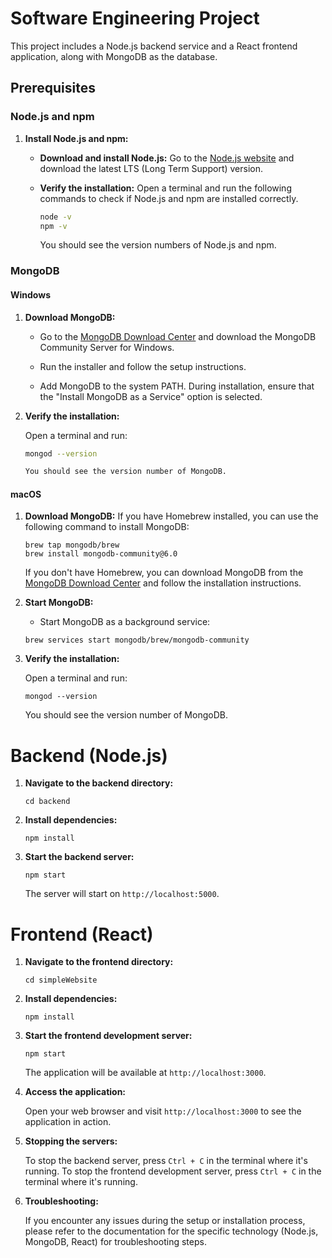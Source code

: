 # Software Engineering Project

This project includes a Node.js backend service and a React frontend application, along with MongoDB as the database.

## Prerequisites

### Node.js and npm

1. **Install Node.js and npm:**

   - **Download and install Node.js:** Go to the [Node.js website](https://nodejs.org/) and download the latest LTS (Long Term Support) version.
   - **Verify the installation:** Open a terminal and run the following commands to check if Node.js and npm are installed correctly.

     ```sh
     node -v
     npm -v
     ```

     You should see the version numbers of Node.js and npm.

### MongoDB

#### Windows

1. **Download MongoDB:**

   - Go to the [MongoDB Download Center](https://www.mongodb.com/try/download/community) and download the MongoDB Community Server for Windows.

   - Run the installer and follow the setup instructions.

   - Add MongoDB to the system PATH. During installation, ensure that the "Install MongoDB as a Service" option is selected.

2. **Verify the installation:**

   Open a terminal and run:

   ```sh
   mongod --version

   You should see the version number of MongoDB.
   ```

#### macOS

1. **Download MongoDB:**
   If you have Homebrew installed, you can use the following command to install MongoDB:

   ```
   brew tap mongodb/brew
   brew install mongodb-community@6.0
   ```

   If you don't have Homebrew, you can download MongoDB from the [MongoDB Download Center](https://www.mongodb.com/try/download/community) and follow the installation instructions.

2. **Start MongoDB:**

   - Start MongoDB as a background service:

   ```
   brew services start mongodb/brew/mongodb-community
   ```

3. **Verify the installation:**

   Open a terminal and run:

   ```
   mongod --version
   ```

   You should see the version number of MongoDB.

# Backend (Node.js)

1. **Navigate to the backend directory:**

   ```
   cd backend
   ```

2. **Install dependencies:**

   ```
   npm install
   ```

3. **Start the backend server:**

   ```
   npm start
   ```

   The server will start on `http://localhost:5000`.

# Frontend (React)

1. **Navigate to the frontend directory:**

   ```
   cd simpleWebsite
   ```

2. **Install dependencies:**

   ```
   npm install
   ```

3. **Start the frontend development server:**

   ```
   npm start
   ```

   The application will be available at `http://localhost:3000`.

4. **Access the application:**

   Open your web browser and visit `http://localhost:3000` to see the application in action.

5. **Stopping the servers:**

   To stop the backend server, press `Ctrl + C` in the terminal where it's running.
   To stop the frontend development server, press `Ctrl + C` in the terminal where it's running.

6. **Troubleshooting:**

   If you encounter any issues during the setup or installation process, please refer to the documentation for the specific technology (Node.js, MongoDB, React) for troubleshooting steps.
